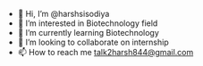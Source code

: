 - 👋 Hi, I’m @harshsisodiya
- 👀 I’m interested in Biotechnology field
- 🌱 I’m currently learning Biotechnology
- 💞️ I’m looking to collaborate on internship
- 📫 How to reach me talk2harsh844@gmail.com

<!---
harshsisodiya/harshsisodiya is a ✨ special ✨ repository because its `README.md` (this file) appears on your GitHub profile.
You can click the Preview link to take a look at your changes.
--->

